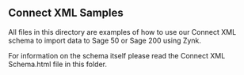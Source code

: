 Connect XML Samples
---

All files in this directory are examples of how to use our Connect XML schema to import data to Sage 50 or Sage 200 using Zynk.

For information on the schema itself please read the Connect XML Schema.html file in this folder.

